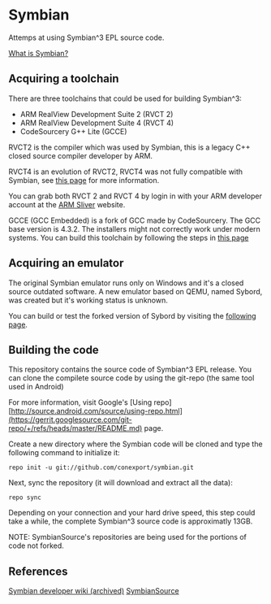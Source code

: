 # Symbian

Attemps at using Symbian^3 EPL source code.

[What is Symbian?](https://en.wikipedia.org/wiki/Symbian_OS)

## Acquiring a toolchain
There are three toolchains that could be used for building Symbian^3:
- ARM RealView Development Suite 2 (RVCT 2)
- ARM RealView Development Suite 4 (RVCT 4)
- CodeSourcery G++ Lite (GCCE)

RVCT2 is the compiler which was used by Symbian, this is a legacy C++ closed source compiler developer by ARM.

RVCT4 is an evolution of RVCT2, RVCT4 was not fully compatible with Symbian, see [this page](https://akawolf.org/wiki/index.php/Compiler_Compatibility/RVCT) for more information.

You can grab both RVCT 2 and RVCT 4 by login in with your ARM developer account at the [ARM Sliver](https://silver.arm.com) website.

GCCE (GCC Embedded) is a fork of GCC made by CodeSourcery. The GCC base version is 4.3.2. The installers might not correctly work under modern systems.
You can build this toolchain by following the steps in [this page](https://github.com/conexport/symbian_toolchain_buildscripts)

## Acquiring an emulator
The original Symbian emulator runs only on Windows and it's a closed source outdated software.
A new emulator based on QEMU, named Sybord, was created but it's working status is unknown.

You can build or test the forked version of Sybord by visiting the [following page](https://github.com/conexport/symbian_tools_qemu).

## Building the code
This repository contains the source code of Symbian^3 EPL release.
You can clone the compilete source code by using the git-repo (the same tool used in Android)

For more information, visit Google's [Using repo][http://source.android.com/source/using-repo.html](https://gerrit.googlesource.com/git-repo/+/refs/heads/master/README.md) page.


Create a new directory where the Symbian code will be cloned and type the following command to initialize it:
```
repo init -u git://github.com/conexport/symbian.git
```

Next, sync the repository (it will download and extract all the data):
```
repo sync
```

Depending on your connection and your hard drive speed, 
this step could take a while, the complete Symbian^3 source code is approximatly 13GB.

NOTE: SymbianSource's repositories are being used for the portions of code not forked.

## References
[Symbian developer wiki (archived)](https://akawolf.org/wiki/index.php/Main_Page)
[SymbianSource](https://github.com/SymbianSource)
